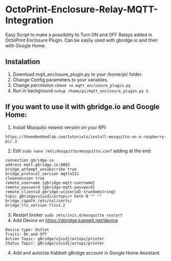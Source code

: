 # OctoPrint-Enclosure-Relay-MQTT-Integration

Easy Script to make a possibility to Turn ON and OFF Relays added in OctoPrint Enclosure Plugin. Can be easliy used with gbridge.io and then with Google Home.

## Instalation

1. Download mqtt_enclosure_plugin.py to your /home/pi/ folder.
2. Change Config parameters to your variables.
3. Change perrmision ```chmod +x mqtt_enclosure_plugin.py```
4. Run in background ```nohup /home/pi/mqtt_enclosure_plugin.py &```

## If you want to use it with gbridge.io and Google Home:

1. Install Mosquito newest version on your RPI:

```
https://theembeddedlab.com/tutorials/install-mosquitto-on-a-raspberry-pi/ 3
```

2. Edit ```sudo nano /etc/mosquitto/mosquitto.conf``` adding at the end:
```
connection gbridge-io
address mqtt.gbridge.io:8883
bridge_attempt_unsubscribe true
bridge_protocol_version mqttv311
cleansession true
remote_username {gbridge-mqtt-username}
remote_password {gbridge-mqtt-password}
remote_clientid gbridge-u{userid}-{randomstring}
topic gBridge/u{uid}/octopi/+ both 0 "" ""
bridge_capath /etc/ssl/certs/
bridge_tls_version tlsv1.2
```
3. Restart broker 
```sudo /etc/init.d/mosquitto restart```
3. Add Device on https://gbridge.kappelt.net/device
```
Device type: Outlet
Traits: On and Off
Action Topic: gBridge/u{uid}/octopi/printer
Status Topic: gBridge/u{uid}/octopi/printer
```
4. Add and autorize Kabbelt gBridge account in Google Home Assistant.
